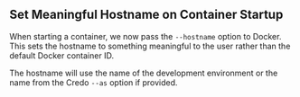 ## Set Meaningful Hostname on Container Startup

When starting a container, we now pass the `--hostname` option to Docker. This sets the hostname to something meaningful to the user rather than the default Docker container ID.

The hostname will use the name of the development environment or the name from the Credo `--as` option if provided.

